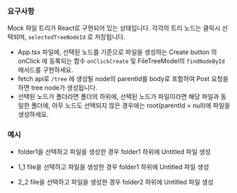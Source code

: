 ### 요구사항

Mock 파일 트리가 React로 구현되어 있는 상태입니다. 각각의 트리 노드는 클릭시 선택되며, `selectedTreeNodeId` 로 저장됩니다.

- App.tsx 파일에, 선택된 노드를 기준으로 파일을 생성하는 Create button 의 onClick 에 등록되는 함수 `onClickCreate` 및 FileTreeModel의 `findNodeById` 매서드를 구현하세요.
- fetch api로 `/tree` 에 생성될 node의 parentId를 body로 포함하여 Post 요청을 하면 tree node가 생성됩니다.
- 선택된 노드가 폴더라면 폴더의 하위에, 선택된 노드가 파일이라면 해당 파일과 동일한 폴더에, 아무 노드도 선택되지 않은 경우에는 root(parentId = null)에 파일을 생성하세요.

### 예시

- folder1을 선택하고 파일을 생성한 경우
  folder1 하위에 Untitled 파일 생성

- 1_1 file을 선택하고 파일을 생성한 경우
  folder1 하위에 Untitled 파일 생성

- 2_2 file을 선택하고 파일을 생성한 경우
  folder2 하위에 Untitled 파일 생성
